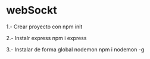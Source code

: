 # webSockt
1.- Crear proyecto con npm init

2.- Instalr express npm i express

3.- Instalar de forma global nodemon npm i nodemon -g
